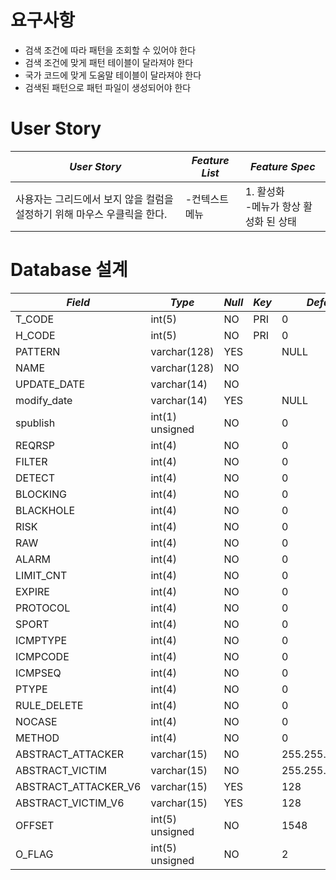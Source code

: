# 요구사항

* 검색 조건에 따라 패턴을 조회할 수 있어야 한다
* 검색 조건에 맞게 패턴 테이블이 달라져야 한다
* 국가 코드에 맞게 도움말 테이블이 달라져야 한다
* 검색된 패턴으로 패턴 파일이 생성되어야 한다

# User Story
|*User Story*|*Feature List*|*Feature Spec*|
|-----|-----|-----|
|사용자는 그리드에서 보지 않을 컬럼을 설정하기 위해 마우스 우클릭을 한다.|-컨텍스트 메뉴|1. 활성화<br>-메뉴가 항상 활성화 된 상태|

# Database 설계
|*Field*|*Type*|*Null*|*Key*|*Default*|*Extra*|
|-----|-----|------|-----|-----|-----|
|T_CODE|int(5)|NO|PRI|0||
H_CODE|int(5)|NO|PRI|0||
PATTERN|varchar(128)|YES||NULL||
NAME|varchar(128)|NO||||
UPDATE_DATE|varchar(14)|NO||||
modify_date|varchar(14)|YES||NULL||
spublish|int(1) unsigned|NO||0||
REQRSP|int(4)|NO||0||
FILTER|int(4)|NO||0||
DETECT|int(4)|NO||0||
BLOCKING|int(4)|NO||0||
BLACKHOLE|int(4)|NO||0||
RISK|int(4)|NO||0||
RAW|int(4)|NO||0||
ALARM|int(4)|NO||0||
LIMIT_CNT|int(4)|NO||0||
EXPIRE|int(4)|NO||0||
PROTOCOL|int(4)|NO||0||
SPORT|int(4)|NO||0||
ICMPTYPE|int(4)|NO||0||
ICMPCODE|int(4)|NO||0||
ICMPSEQ|int(4)|NO||0||
PTYPE|int(4)|NO||0||
RULE_DELETE|int(4)|NO||0||
NOCASE|int(4)|NO||0||
METHOD|int(4)|NO||0||
ABSTRACT_ATTACKER|varchar(15)|NO||255.255.255.255||
ABSTRACT_VICTIM|varchar(15)|NO||255.255.255.255||
ABSTRACT_ATTACKER_V6|varchar(15)|YES||128||
ABSTRACT_VICTIM_V6|varchar(15)|YES||128||
OFFSET|int(5) unsigned|NO||1548||
O_FLAG|int(5) unsigned|NO||2||
